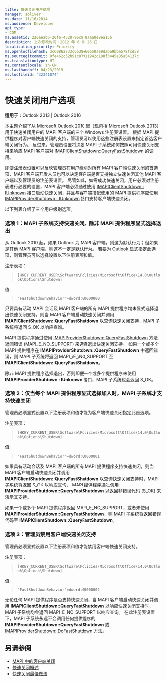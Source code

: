```yaml
---
title: 快速关闭用户选项
manager: soliver
ms.date: 11/16/2014
ms.audience: Developer
api_type:
- COM
ms.assetid: 220aeab5-20f6-4520-96c9-8aaa0e8ea15b
description: 上次修改时间：2012 年 6 月 26 日
localization_priority: Priority
ms.openlocfilehash: 3c60862733c6b38e60650ae9daba9bba578fcd58
ms.sourcegitcommit: 8fe462c32b91c87911942c188f3445e85a54137c
ms.translationtype: HT
ms.contentlocale: zh-CN
ms.lasthandoff: 04/23/2019
ms.locfileid: "32341074"
---
```

# <a name="fast-shutdown-user-options"></a>快速关闭用户选项

**适用于**：Outlook 2013 | Outlook 2016 
  
本主题介绍了从 Microsoft Outlook 2010 起（现包括 Microsoft Outlook 2013）用于快速关闭用户的 MAPI 客户端的三个 Windows 注册表设置。 根据 MAPI 提供程序对客户端快速关闭的支持，管理员可以使用这些注册表设置来指定首选客户端关闭行为。 反过来，管理员设置将决定 MAPI 子系统如何按照可用快速关闭支持来响应 MAPI 客户端对 [IMAPIClientShutdown::QueryFastShutdown](imapiclientshutdown-queryfastshutdown.md) 的调用。 
  
即便注册表设置可以反映管理员在用户级别对所有 MAPI 客户端快速关闭的首选项，MAPI 客户端开发人员也可以决定客户端是否支持独立快速关闭其他 MAPI 客户端以及管理员的注册表设置。 尽管如此，如需成功快速关闭，用户必须对注册表进行必要的设置，MAPI 客户端必须通过使用 [IMAPIClientShutdown : IUnknown](imapiclientshutdowniunknown.md) 接口启动快速关闭，并且与客户端搭配使用的 MAPI 提供程序应使用 [IMAPIProviderShutdown : IUnknown](imapiprovidershutdowniunknown.md) 接口支持客户端快速关闭。 
  
以下列表介绍了三个用户级别选项。
  
### <a name="option-1-the-mapi-subsystem-enables-fast-shutdown-unless-mapi-providers-explicitly-opt-out"></a>选项 1：MAPI 子系统支持快速关闭，除非 MAPI 提供程序显式选择退出 
    
从 Outlook 2010 起，如果 Outlook 为 MAPI 客户端，则这为默认行为；但如果是其他 MAPI 客户端，则这不一定是默认行为。 若要为 Outlook 显式指定此选项，则管理员可以选择设置以下注册表项和值。
    
注册表项：
  
>  `[HKEY_CURRENT_USER\Software\Policies\Microsoft\Office\14.0\Outlook\Options\Shutdown]`
    
值:
  
>  `"FastShutdownBehavior"=dword:00000000`
    
只要具有活动 MAPI 会话及 MAPI 客户端的所有 MAPI 提供程序均未显式选择退出快速关闭支持，则当 MAPI 客户端启动快速关闭并调用 **IMAPIClientShutdown::QueryFastShutdown** 以查询快速关闭支持，MAPI 子系统将返回 S\_OK 以响应查询。 

MAPI 提供程序通过使用 [IMAPIProviderShutdown::QueryFastShutdown](imapiprovidershutdown-queryfastshutdown.md) 方法返回错误 (MAPI\_E\_NO\_SUPPORT) 来选择退出快速关闭支持。 如果一个或多个 MAPI 提供程序在 **IMAPIProviderShutdown::QueryFastShutdown** 中返回错误，则 MAPI 子系统将返回 MAPI_\E_\NO\_SUPPORT 至 **IMAPIClientShutdown::QueryFastShutdown**。 

除非 MAPI 提供程序选择退出，否则即便一个或多个提供程序未使用 **IMAPIProviderShutdown : IUnknown** 接口，MAPI 子系统也会返回 S\_OK。 
    
### <a name="option-2-the-mapi-subsystem-enables-fast-shutdown-only-if-every-mapi-provider-explicitly-opts-in"></a>选项 2：仅当每个 MAPI 提供程序显式选择加入时，MAPI 子系统才支持快速关闭 
    
管理员必须显式设置以下注册表项和值才能为客户端快速关闭指定此首选项。
    
注册表项：
  
>  `[HKEY_CURRENT_USER\Software\Policies\Microsoft\Office\14.0\Outlook\Options\Shutdown]`
    
值:
  
>  `"FastShutdownBehavior"=dword:00000001`
    
如果具有活动会话及 MAPI 客户端的所有 MAPI 提供程序支持快速关闭，则当 MAPI 客户端启动快速关闭并调用 **IMAPIClientShutdown::QueryFastShutdown** 以查询快速关闭支持时，MAPI 子系统将返回 S\_OK 以响应查询。 MAPI 提供程序通过使用 **IMAPIProviderShutdown::QueryFastShutdown** 以返回非错误代码 (S\_OK) 来演示其支持。 

如果一个或多个 MAPI 提供程序返回 MAPI\_E\_NO\_SUPPORT，或者未使用 **IMAPIProviderShutdown::QueryFastShutdown**，则 MAPI 子系统将返回错误代码至 **IMAPIClientShutdown::QueryFastShutdown**。
    
### <a name="option-3-an-administrator-disables-support-for-client-fast-shutdown"></a>选项 3：管理员禁用客户端快速关闭支持
    
管理员必须显式设置以下注册表项和值才能禁用客户端快速关闭支持。
    
注册表项：
  
>  `[HKEY_CURRENT_USER\Software\Policies\Microsoft\Office\14.0\Outlook\Options\Shutdown]`
    
值:
  
>  `"FastShutdownBehavior"=dword:00000002`
    
无论任何 MAPI 提供程序是否支持快速关闭，当 MAPI 客户端启动快速关闭并调用 **IMAPIClientShutdown::QueryFastShutdown** 以响应快速关闭支持时，MAPI 子系统均会返回 MAPI_E_NO_SUPPORT 以响应查询。 在此注册表设置下，MAPI 子系统永远不会调用任何提供程序的 **IMAPIProviderShutdown::QueryFastShutdown** 或 [IMAPIProviderShutdown::DoFastShutdown](imapiprovidershutdown-dofastshutdown.md) 方法。 
    
## <a name="see-also"></a>另请参阅

- [MAPI 中的客户端关闭](client-shutdown-in-mapi.md)
- [快速关闭概述](fast-shutdown-overview.md)
- [快速关闭最佳做法](best-practices-for-fast-shutdown.md)

